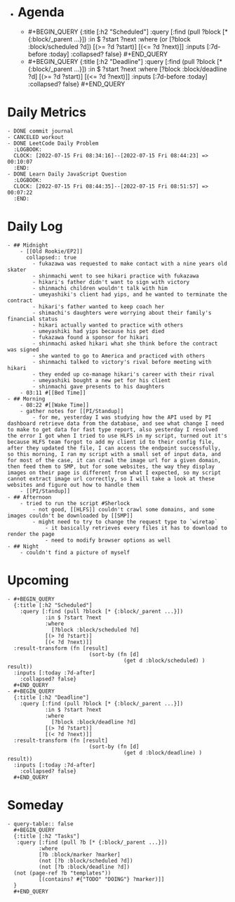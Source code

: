 - # Agenda
	- #+BEGIN_QUERY
	  {:title [:h2 "Scheduled"]
	    :query [:find (pull ?block [* {:block/_parent ...}])
	            :in $ ?start ?next
	            :where
	            (or
	              [?block :block/scheduled ?d])
	            [(>= ?d ?start)]
	            [(<= ?d ?next)]]
	  :inputs [:7d-before :today]
	    :collapsed? false}
	  #+END_QUERY
	- #+BEGIN_QUERY
	  {:title [:h2 "Deadline"]
	    :query [:find (pull ?block [* {:block/_parent ...}])
	            :in $ ?start ?next
	            :where
	              [?block :block/deadline ?d]
	            [(>= ?d ?start)]
	            [(<= ?d ?next)]]
	    :inputs [:7d-before :today]
	    :collapsed? false}
	  #+END_QUERY
# Daily Metrics
	- DONE commit journal
	- CANCELED workout
	- DONE LeetCode Daily Problem
	  :LOGBOOK:
	  CLOCK: [2022-07-15 Fri 08:34:16]--[2022-07-15 Fri 08:44:23] =>  00:10:07
	  :END:
	- DONE Learn Daily JavaScript Question
	  :LOGBOOK:
	  CLOCK: [2022-07-15 Fri 08:44:35]--[2022-07-15 Fri 08:51:57] =>  00:07:22
	  :END:
# Daily Log
	- ## Midnight
		- [[Old Rookie/EP2]]
		  collapsed:: true
			- fukazawa was requested to make contact with a nine years old skater
			- shinmachi went to see hikari practice with fukazawa
			- hikari's father didn't want to sign with victory
			- shinmachi children wouldn't talk with him
			- umeyashiki's client had yips, and he wanted to terminate the contract
			- hikari's father wanted to keep coach her
			- shimachi's daughters were worrying about their family's financial status
			- hikari actually wanted to practice with others
			- umeyashiki had yips because his pet died
			- fukazawa found a sponsor for hikari
			- shinmachi asked hikari what she think before the contract was signed
			- she wanted to go to America and practiced with others
			- shinmachi talked to victory's rival before meeting with hikari
			- they ended up co-manage hikari's career with their rival
			- umeyashiki bought a new pet for his client
			- shinmachi gave presents to his daughters
		- 03:11 #[[Bed Time]]
	- ## Morning
		- 08:22 #[[Wake Time]]
		- gather notes for [[PI/Standup]]
			- for me, yesterday I was studying how the API used by PI dashboard retrieve data from the database, and see what change I need to make to get data for fast type report, also yesterday I resolved the error I got when I tried to use HLFS in my script, turned out it's because HLFS team forgot to add my client id to their config file, after they updated the file, I can access the endpoint successfully, so this morning, I ran my script with a small set of input data, and for most of the case, it can crawl the image url for a given domain, then feed them to SMP, but for some websites, the way they display images on their page is different from what I expected, so my script cannot extract image url correctly, so I will take a look at these websites and figure out how to handle them
		- [[PI/Standup]]
	- ## Afternoon
		- tried to run the script #Sherlock
			- not good, [[HLFS]] couldn't crawl some domains, and some images couldn't be downloaded by [[SMP]]
			- might need to try to change the request type to `wiretap`
				- it basically retrieves every files it has to download to render the page
				- need to modify browser options as well
	- ## Night
		- couldn't find a picture of myself
# Upcoming
	- #+BEGIN_QUERY
	  {:title [:h2 "Scheduled"]
	    :query [:find (pull ?block [* {:block/_parent ...}])
	            :in $ ?start ?next
	            :where
	              [?block :block/scheduled ?d]
	            [(> ?d ?start)]
	            [(< ?d ?next)]]
	  :result-transform (fn [result]
	                          (sort-by (fn [d]
	                                     (get d :block/scheduled) ) result))    
	  :inputs [:today :7d-after]
	    :collapsed? false}
	  #+END_QUERY
	- #+BEGIN_QUERY
	  {:title [:h2 "Deadline"]
	    :query [:find (pull ?block [* {:block/_parent ...}])
	            :in $ ?start ?next
	            :where
	              [?block :block/deadline ?d]
	            [(> ?d ?start)]
	            [(< ?d ?next)]]
	  :result-transform (fn [result]
	                          (sort-by (fn [d]
	                                     (get d :block/deadline) ) result))    
	  :inputs [:today :7d-after]
	    :collapsed? false}
	  #+END_QUERY
# Someday
	- query-table:: false
	  #+BEGIN_QUERY
	  {:title [:h2 "Tasks"]
	   :query [:find (pull ?b [* {:block/_parent ...}])
	          :where
	          [?b :block/marker ?marker]
	          (not [?b :block/scheduled ?d])
	          (not [?b :block/deadline ?d])
	  (not (page-ref ?b "templates"))
	          [(contains? #{"TODO" "DOING"} ?marker)]]
	  }
	  #+END_QUERY